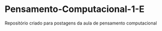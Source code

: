 # Pensamento-Computacional-1-E
Repositório criado para postagens da aula de pensamento computacional

